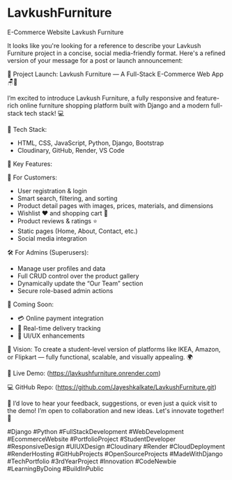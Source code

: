 # LavkushFurniture
E-Commerce Website Lavkush Furniture

It looks like you're looking for a reference to describe your Lavkush Furniture project in a concise, social media-friendly format. Here's a refined version of your message for a post or launch announcement:

🚀 Project Launch: Lavkush Furniture — A Full-Stack E-Commerce Web App 🪑🛒

I’m excited to introduce Lavkush Furniture, a fully responsive and feature-rich online furniture shopping platform built with Django and a modern full-stack tech stack! 💻

🧰 Tech Stack:

* HTML, CSS, JavaScript, Python, Django, Bootstrap
* Cloudinary, GitHub, Render, VS Code

🧩 Key Features:

👥 For Customers:

* User registration & login
* Smart search, filtering, and sorting
* Product detail pages with images, prices, materials, and dimensions
* Wishlist ❤️ and shopping cart 🛒
* Product reviews & ratings ⭐
* Static pages (Home, About, Contact, etc.)
* Social media integration

🛠️ For Admins (Superusers):

* Manage user profiles and data
* Full CRUD control over the product gallery
* Dynamically update the “Our Team” section
* Secure role-based admin actions


🚧 Coming Soon:

* 💳 Online payment integration
* 🚚 Real-time delivery tracking
* 🎨 UI/UX enhancements

🎯 Vision:
To create a student-level version of platforms like IKEA, Amazon, or Flipkart — fully functional, scalable, and visually appealing. 🌍

🔗 Live Demo: (https://lavkushfurniture.onrender.com)

💻 GitHub Repo: (https://github.com/Jayeshkalkate/LavkushFurniture.git)

💬 I’d love to hear your feedback, suggestions, or even just a quick visit to the demo! I’m open to collaboration and new ideas. Let's innovate together! 🙌

#Django #Python #FullStackDevelopment #WebDevelopment #EcommerceWebsite #PortfolioProject #StudentDeveloper #ResponsiveDesign #UIUXDesign #Cloudinary #Render #CloudDeployment #RenderHosting #GitHubProjects #OpenSourceProjects #MadeWithDjango #TechPortfolio #3rdYearProject #Innovation #CodeNewbie #LearningByDoing #BuildInPublic

